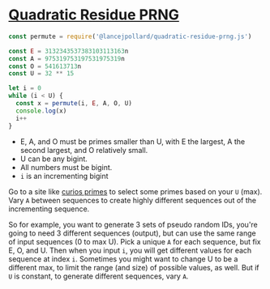 
# [Quadratic Residue PRNG](https://preshing.com/20121224/how-to-generate-a-sequence-of-unique-random-integers/)

```js
const permute = require('@lancejpollard/quadratic-residue-prng.js')

const E = 3132343537383103113163n
const A = 975319753197531975319n
const O = 541613713n
const U = 32 ** 15

let i = 0
while (i < U) {
  const x = permute(i, E, A, O, U)
  console.log(x)
  i++
}
```

- E, A, and O must be primes smaller than U, with E the largest, A the second largest, and O relatively small.
- U can be any bigint.
- All numbers must be bigint.
- `i` is an incrementing bigint

Go to a site like [curios primes](https://primes.utm.edu/curios/index.php?start=8&stop=9) to select some primes based on your `U` (max). Vary `A` between sequences to create highly different sequences out of the incrementing sequence.

So for example, you want to generate 3 sets of pseudo random IDs, you're going to need 3 different sequences (output), but can use the same range of input sequences (0 to max U). Pick a unique `A` for each sequence, but fix E, O, and U. Then when you input `i`, you will get different values for each sequence at index `i`. Sometimes you might want to change U to be a different max, to limit the range (and size) of possible values, as well. But if `U` is constant, to generate different sequences, vary `A`.
